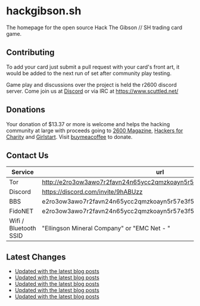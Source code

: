 # hackgibson.sh
The homepage for the open source Hack The Gibson // SH trading card game.


## Contributing

To add your card just submit a pull request with your card's front art, it would be added to the next run of set after community play testing.

Game play and discussions over the project is held the r2600 discord server. Come join us at [Discord](https://discord.com/invite/9hABUzz) or via IRC at https://www.scuttled.net/


## Donations

Your donation of $13.37 or more is welcome and helps the hacking community at large with proceeds going to [2600 Magazine](https://2600.com/), [Hackers for Charity](https://hackersforcharity.org) and [Girlstart](https://girlstart.org).  Visit [buymeacoffee](https://www.buymeacoffee.com/hackgibson.sh) to donate.


## Contact Us

Service | url
-|-
Tor | http://e2ro3ow3awo7r2favn24n65ycc2qmzkoayn5r57e3f56nvjwdcgg32ad.onion
Discord | https://discord.com/invite/9hABUzz
BBS | e2ro3ow3awo7r2favn24n65ycc2qmzkoayn5r57e3f56nvjwdcgg32ad.onion:23
FidoNET | e2ro3ow3awo7r2favn24n65ycc2qmzkoayn5r57e3f56nvjwdcgg32ad.onion:24554
Wifi / Bluetooth SSID | "Ellingson Mineral Company" or "EMC Net - <fidonet address>"

## Latest Changes
<!-- BLOG-POST-LIST:START -->
- [Updated with the latest blog posts](https://github.com/DFW2600/hackgibson.sh/commit/2739f57102d0e95a4caedae9848dadec0f313ce7)
- [Updated with the latest blog posts](https://github.com/DFW2600/hackgibson.sh/commit/c38fe9f47132d6dc74d11857af45a0f2346d9692)
- [Updated with the latest blog posts](https://github.com/DFW2600/hackgibson.sh/commit/778651a7037ccb67b22c6980001d45ddf422c8c2)
- [Updated with the latest blog posts](https://github.com/DFW2600/hackgibson.sh/commit/f76caa041a9e21ec9f69905177fe1d222547f664)
- [Updated with the latest blog posts](https://github.com/DFW2600/hackgibson.sh/commit/473340ac02a3ee36d3f16d6577e7d7d193c3380f)
<!-- BLOG-POST-LIST:END -->
